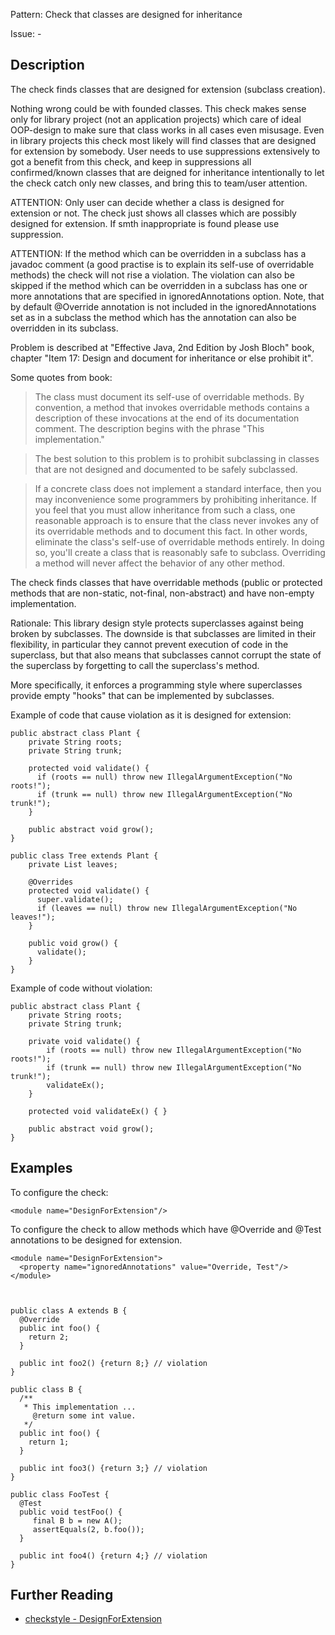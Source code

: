 Pattern: Check that classes are designed for inheritance

Issue: -

## Description

The check finds classes that are designed for extension (subclass creation). 

Nothing wrong could be with founded classes. This check makes sense only for library project (not an application projects) which care of ideal OOP-design to make sure that class works in all cases even misusage. Even in library projects this check most likely will find classes that are designed for extension by somebody. User needs to use suppressions extensively to got a benefit from this check, and keep in suppressions all confirmed/known classes that are deigned for inheritance intentionally to let the check catch only new classes, and bring this to team/user attention. 

ATTENTION: Only user can decide whether a class is designed for extension or not. The check just shows all classes which are possibly designed for extension. If smth inappropriate is found please use suppression. 

ATTENTION: If the method which can be overridden in a subclass has a javadoc comment (a good practise is to explain its self-use of overridable methods) the check will not rise a violation. The violation can also be skipped if the method which can be overridden in a subclass has one or more annotations that are specified in ignoredAnnotations option. Note, that by default @Override annotation is not included in the ignoredAnnotations set as in a subclass the method which has the annotation can also be overridden in its subclass. 

Problem is described at "Effective Java, 2nd Edition by Josh Bloch" book, chapter "Item 17: Design and document for inheritance or else prohibit it". 

Some quotes from book: 

> The class must document its self-use of overridable methods. By convention, a method that invokes overridable methods contains a description of these invocations at the end of its documentation comment. The description begins with the phrase "This implementation."

> The best solution to this problem is to prohibit subclassing in classes that are not designed and documented to be safely subclassed. 

> If a concrete class does not implement a standard interface, then you may inconvenience some programmers by prohibiting inheritance. If you feel that you must allow inheritance from such a class, one reasonable approach is to ensure that the class never invokes any of its overridable methods and to document this fact. In other words, eliminate the class's self-use of overridable methods entirely. In doing so, you'll create a class that is reasonably safe to subclass. Overriding a method will never affect the behavior of any other method. 

The check finds classes that have overridable methods (public or protected methods that are non-static, not-final, non-abstract) and have non-empty implementation. 

Rationale: This library design style protects superclasses against being broken by subclasses. The downside is that subclasses are limited in their flexibility, in particular they cannot prevent execution of code in the superclass, but that also means that subclasses cannot corrupt the state of the superclass by forgetting to call the superclass's method. 

More specifically, it enforces a programming style where superclasses provide empty "hooks" that can be implemented by subclasses. 

Example of code that cause violation as it is designed for extension: 
    
    
    public abstract class Plant {
        private String roots;
        private String trunk;
    
        protected void validate() {
          if (roots == null) throw new IllegalArgumentException("No roots!");
          if (trunk == null) throw new IllegalArgumentException("No trunk!");
        }
    
        public abstract void grow();
    }
    
    public class Tree extends Plant {
        private List leaves;
    
        @Overrides
        protected void validate() {
          super.validate();
          if (leaves == null) throw new IllegalArgumentException("No leaves!");
        }
    
        public void grow() {
          validate();
        }
    }
            

Example of code without violation: 
    
    
    public abstract class Plant {
        private String roots;
        private String trunk;
    
        private void validate() {
            if (roots == null) throw new IllegalArgumentException("No roots!");
            if (trunk == null) throw new IllegalArgumentException("No trunk!");
            validateEx();
        }
    
        protected void validateEx() { }
    
        public abstract void grow();
    }
            

## Examples

To configure the check: 
    
    
    <module name="DesignForExtension"/>
            

To configure the check to allow methods which have @Override and @Test annotations to be designed for extension. 
    
    
    <module name="DesignForExtension">
      <property name="ignoredAnnotations" value="Override, Test"/>
    </module>
            
    
    
    public class A extends B {
      @Override
      public int foo() {
        return 2;
      }
    
      public int foo2() {return 8;} // violation
    }
    
    public class B {
      /**
       * This implementation ...
         @return some int value.
       */
      public int foo() {
        return 1;
      }
    
      public int foo3() {return 3;} // violation
    }
    
    public class FooTest {
      @Test
      public void testFoo() {
         final B b = new A();
         assertEquals(2, b.foo());
      }
    
      public int foo4() {return 4;} // violation
    }

## Further Reading

* [checkstyle - DesignForExtension](http://checkstyle.sourceforge.net/config_design.html#DesignForExtension)